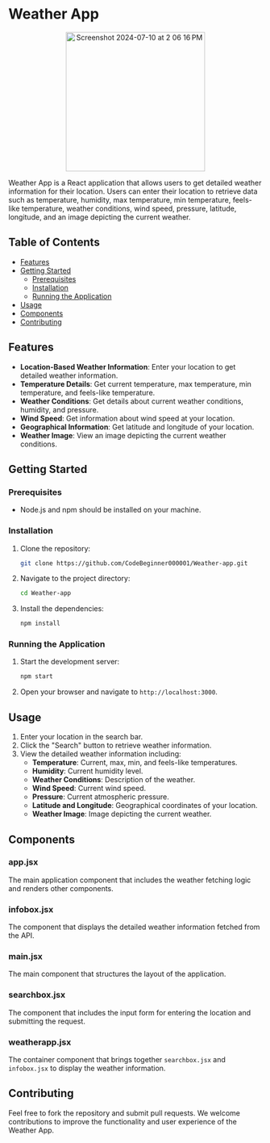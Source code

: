 # Weather App
<p align="center">
<img width="276" alt="Screenshot 2024-07-10 at 2 06 16 PM" src="https://github.com/CodeBeginner000001/Weather-App/assets/92913917/865e7cf2-c30c-41dc-9aef-268fc9585127">
</p>
<p></p>
Weather App is a React application that allows users to get detailed weather information for their location. Users can enter their location to retrieve data such as temperature, humidity, max temperature, min temperature, feels-like temperature, weather conditions, wind speed, pressure, latitude, longitude, and an image depicting the current weather.

## Table of Contents

- [Features](#features)
- [Getting Started](#getting-started)
  - [Prerequisites](#prerequisites)
  - [Installation](#installation)
  - [Running the Application](#running-the-application)
- [Usage](#usage)
- [Components](#components)
- [Contributing](#contributing)

## Features

- **Location-Based Weather Information**: Enter your location to get detailed weather information.
- **Temperature Details**: Get current temperature, max temperature, min temperature, and feels-like temperature.
- **Weather Conditions**: Get details about current weather conditions, humidity, and pressure.
- **Wind Speed**: Get information about wind speed at your location.
- **Geographical Information**: Get latitude and longitude of your location.
- **Weather Image**: View an image depicting the current weather conditions.

## Getting Started

### Prerequisites

- Node.js and npm should be installed on your machine.

### Installation

1. Clone the repository:
   ```bash
   git clone https://github.com/CodeBeginner000001/Weather-app.git
   ```

2. Navigate to the project directory:
   ```bash
   cd Weather-app
   ```

3. Install the dependencies:
   ```bash
   npm install
   ```

### Running the Application

1. Start the development server:
   ```bash
   npm start
   ```

2. Open your browser and navigate to `http://localhost:3000`.

## Usage

1. Enter your location in the search bar.
2. Click the "Search" button to retrieve weather information.
3. View the detailed weather information including:
   - **Temperature**: Current, max, min, and feels-like temperatures.
   - **Humidity**: Current humidity level.
   - **Weather Conditions**: Description of the weather.
   - **Wind Speed**: Current wind speed.
   - **Pressure**: Current atmospheric pressure.
   - **Latitude and Longitude**: Geographical coordinates of your location.
   - **Weather Image**: Image depicting the current weather.

## Components

### app.jsx

The main application component that includes the weather fetching logic and renders other components.

### infobox.jsx

The component that displays the detailed weather information fetched from the API.

### main.jsx

The main component that structures the layout of the application.

### searchbox.jsx

The component that includes the input form for entering the location and submitting the request.

### weatherapp.jsx

The container component that brings together `searchbox.jsx` and `infobox.jsx` to display the weather information.

## Contributing

Feel free to fork the repository and submit pull requests. We welcome contributions to improve the functionality and user experience of the Weather App.

